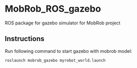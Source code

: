 # MobRob_ROS_gazebo
ROS package for gazebo simulator for MobRob project


## Instructions

Run following command to start gazebo with mobrob model:

```
roslaunch mobrob_gazebo myrobot_world.launch
```
